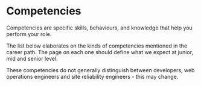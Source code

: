# Competencies
Competencies are specific skills, behaviours, and knowledge that help you perform your role.

The list below elaborates on the kinds of competencies mentioned in the career path. The page on each one should define what we expect at junior, mid and senior level.

These competencies do not generally distinguish between developers, web operations engineers and site reliability engineers - this may change.
